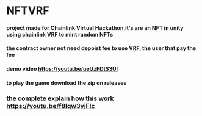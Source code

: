 # NFTVRF

#### project made for  Chainlink Virtual Hackathon,it's are an NFT in unity using chainlink VRF to mint random NFTs
#### the contract owner not need depoist fee to use VRF, the user that pay the fee 

#### demo video https://youtu.be/ueUzFDtS3UI

#### to play the game download the zip on releases  

### the complete explain how this work https://youtu.be/f8lqw3yjFIc
